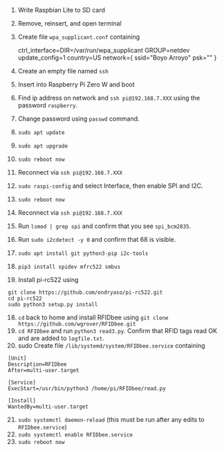 
1.  Write Raspbian Lite to SD card
2.  Remove, reinsert, and open terminal
3.  Create file `wpa_supplicant.conf` containing

    ctrl_interface=DIR=/var/run/wpa_supplicant GROUP=netdev
    update_config=1
    country=US
    network={
        ssid="Boyo Arroyo"
        psk=""
    }

4.  Create an empty file named `ssh`
5.  Insert into Raspberry Pi Zero W and boot
6.  Find ip address on network and `ssh pi@192.168.7.XXX` using the password `raspberry`.
7.  Change password using `passwd` command.
8.  `sudo apt update`
9.  `sudo apt upgrade`
10.  `sudo reboot now`
11.  Reconnect via `ssh pi@192.168.7.XXX`
11.  `sudo raspi-config` and select Interface, then enable SPI and I2C.
12.  `sudo reboot now`
13.  Reconnect via `ssh pi@192.168.7.XXX`
14.  Run `lsmod | grep spi` and confirm that you see `spi_bcm2835`.
15.  Run `sudo i2cdetect -y 0` and confirm that 68 is visible.
15.  `sudo apt install git python3-pip i2c-tools`
16.  `pip3 install spidev mfrc522 smbus`
17.  Install pi-rc522 using

    git clone https://github.com/ondryaso/pi-rc522.git
    cd pi-rc522
    sudo python3 setup.py install

18.  `cd` back to home and install RFIDbee using `git clone https://github.com/wgrover/RFIDbee.git`
19.  `cd RFIDbee` and run `python3 read3.py`.  Confirm that RFID tags read OK and are added to `logfile.txt`.
20.  sudo Create file `/lib/systemd/system/RFIDbee.service` containing

    [Unit]
    Description=RFIDbee
    After=multi-user.target

    [Service]
    ExecStart=/usr/bin/python3 /home/pi/RFIDbee/read.py

    [Install]
    WantedBy=multi-user.target

21.  `sudo systemctl daemon-reload`  (this must be run after any edits to `RFIDbee.service`)
22.  `sudo systemctl enable RFIDbee.service`
23.  `sudo reboot now`
